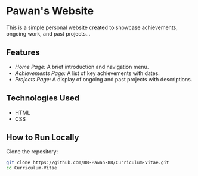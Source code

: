 # Pawan's Website

This is a simple personal website created to showcase achievements, ongoing work, and past projects...

## Features
- *Home Page:* A brief introduction and navigation menu.
- *Achievements Page:* A list of key achievements with dates.
- *Projects Page:* A display of ongoing and past projects with descriptions.

## Technologies Used
- HTML
- CSS

## How to Run Locally
   Clone the repository:
   ```bash
   git clone https://github.com/88-Pawan-88/Curriculum-Vitae.git
   cd Curriculum-Vitae 

